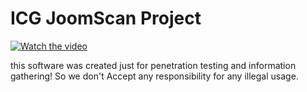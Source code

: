 # ICG JoomScan Project



[![Watch the video](https://raw.githubusercontent.com/04x/WpscaN/master/screenshot.PNG)](https://www.aparat.com/v/17iP0)

this software was created just for penetration testing and information gathering! So we don't Accept any responsibility for any illegal usage.

